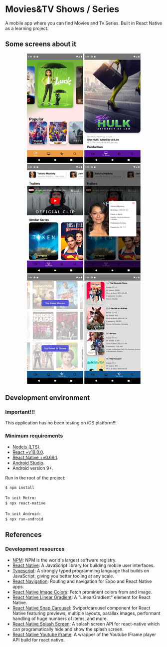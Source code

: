 # Movies&TV Shows / Series

A mobile app where you can find Movies and Tv Series. Built in React Native as a learning project.

## Some screens about it

<p align="center">
  <img style="width: 180px; height: 350px" src="./src/assets/readme/readme-1.png"/>
  <img style="width: 180px; height: 350px" src="./src/assets/readme/readme-3.png"/>
  <img style="width: 180px; height: 350px" src="./src/assets/readme/readme-4.png"/>
  <img style="width: 180px; height: 350px" src="./src/assets/readme/readme-5.png"/>
  <img style="width: 180px; height: 350px" src="./src/assets/readme/readme-6.png"/>
  <img style="width: 180px; height: 350px" src="./src/assets/readme/readme-7.png"/>
</p>


## Development environment

### Important!!!
This application has no been testing on iOS platform!!!

### Minimum requirements

- [Nodejs (LTS)](https://nodejs.org/es/).
- [React +v18.0.0](https://es.reactjs.org/).
- [React Native +v0.69.1](https://reactnative.dev/).
- [Android Studio](https://developer.android.com/studio).
- Android version 9+.

Run in the root of the project:

```sh
$ npm install

To init Metro:
$ npx react-native

To init Android:
$ npx run-android
```

## References

### Development resources

- [NPM](https://docs.npmjs.com/): NPM is the world's largest software registry.
- [React Native](https://reactnative.dev/): A JavaScript library for building mobile user interfaces.
- [Typescript](https://www.typescriptlang.org/): A strongly typed programming language that builds on JavaScript, giving you better tooling at any scale.
- [React Navigation](https://reactnavigation.org/): Routing and navigation for Expo and React Native apps.
- [React Native Image Colors](https://www.npmjs.com/package/react-native-image-colors): Fetch prominent colors from and image.
- [React Native Linear Gradient](https://www.npmjs.com/package/react-native-linear-gradient): A "LinearGradient" element for React Native.
- [React Native Snap Carousel](https://github.com/meliorence/react-native-snap-carousel): Swiper/carousel component for React Native featuring previews, multiple layouts, parallax images, performant handling of huge numbers of items, and more.
- [React Native Splash Screen](https://www.npmjs.com/package/react-native-splash-screen): A splash screen API for react-native which can programatically hide and show the splash screen.
- [React Native Youtube iframe](https://www.npmjs.com/package/react-native-youtube-iframe): A wrapper of the Youtube IFrame player API build for react native.